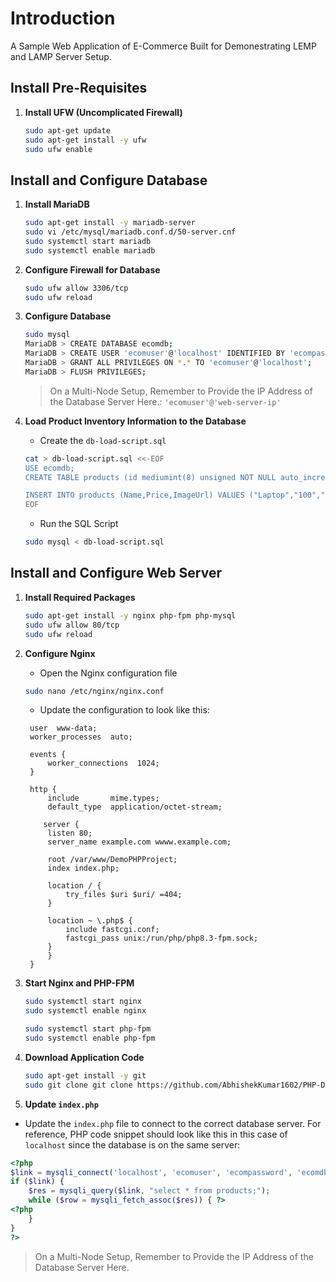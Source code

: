 # Introduction
A Sample Web Application of E-Commerce Built for Demonestrating LEMP and LAMP Server Setup.

## Install Pre-Requisites

1. **Install UFW (Uncomplicated Firewall)**

   ```bash
   sudo apt-get update
   sudo apt-get install -y ufw
   sudo ufw enable
   ```

## Install and Configure Database

1. **Install MariaDB**

   ```bash
   sudo apt-get install -y mariadb-server
   sudo vi /etc/mysql/mariadb.conf.d/50-server.cnf
   sudo systemctl start mariadb
   sudo systemctl enable mariadb
   ```

2. **Configure Firewall for Database**

   ```bash
   sudo ufw allow 3306/tcp
   sudo ufw reload
   ```

3. **Configure Database**

   ```bash
   sudo mysql
   MariaDB > CREATE DATABASE ecomdb;
   MariaDB > CREATE USER 'ecomuser'@'localhost' IDENTIFIED BY 'ecompassword';
   MariaDB > GRANT ALL PRIVILEGES ON *.* TO 'ecomuser'@'localhost';
   MariaDB > FLUSH PRIVILEGES;
   ```

   > On a Multi-Node Setup, Remember to Provide the IP Address of the Database Server Here.: `'ecomuser'@'web-server-ip'`

4. **Load Product Inventory Information to the Database**

   - Create the `db-load-script.sql`

   ```bash
   cat > db-load-script.sql <<-EOF
   USE ecomdb;
   CREATE TABLE products (id mediumint(8) unsigned NOT NULL auto_increment, Name varchar(255) default NULL, Price varchar(255) default NULL, ImageUrl varchar(255) default NULL, PRIMARY KEY (id)) AUTO_INCREMENT=1;

   INSERT INTO products (Name,Price,ImageUrl) VALUES ("Laptop","100","c-1.png"),("Drone","200","c-2.png"),("VR","300","c-3.png"),("Tablet","50","c-5.png"),("Watch","90","c-6.png"),("Phone Covers","20","c-7.png"),("Phone","80","c-8.png"),("Laptop","150","c-4.png");
   EOF
   ```

   - Run the SQL Script

   ```bash
   sudo mysql < db-load-script.sql
   ```

## Install and Configure Web Server

1. **Install Required Packages**

   ```bash
   sudo apt-get install -y nginx php-fpm php-mysql
   sudo ufw allow 80/tcp
   sudo ufw reload
   ```

2. **Configure Nginx**
	
   - Open the Nginx configuration file
   
   ```bash
   sudo nano /etc/nginx/nginx.conf
   ```

   - Update the configuration to look like this:

   ```nginx
	user  www-data;
	worker_processes  auto;

	events {
	    worker_connections  1024;
	}

	http {
	    include       mime.types;
	    default_type  application/octet-stream;

	   server {
		listen 80;
		server_name example.com wwww.example.com;

		root /var/www/DemoPHPProject;
		index index.php;

		location / {
		    try_files $uri $uri/ =404;
		}

		location ~ \.php$ {
		    include fastcgi.conf;
		    fastcgi_pass unix:/run/php/php8.3-fpm.sock;
		}
	    }
	}
   ```

3. **Start Nginx and PHP-FPM**

   ```bash
   sudo systemctl start nginx
   sudo systemctl enable nginx

   sudo systemctl start php-fpm
   sudo systemctl enable php-fpm
   ```

4. **Download Application Code**

   ```bash
   sudo apt-get install -y git
   sudo git clone git clone https://github.com/AbhishekKumar1602/PHP-Demo-Project.git
   ```

5. **Update `index.php`**

  - Update the `index.php` file to connect to the correct database server. For reference, PHP code snippet should look like this in this case of `localhost` since the database is on the same server:

   ```php
   <?php
   $link = mysqli_connect('localhost', 'ecomuser', 'ecompassword', 'ecomdb');
   if ($link) {
       $res = mysqli_query($link, "select * from products;");
       while ($row = mysqli_fetch_assoc($res)) { ?>
   <?php
       }
   }
   ?>
   ```

   > On a Multi-Node Setup, Remember to Provide the IP Address of the Database Server Here.
